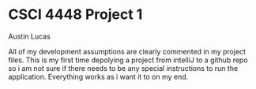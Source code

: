 # CSCI 4448 Project 1
Austin Lucas

All of my development assumptions are clearly commented in my project files. This is my first time depolying a project from intelliJ to a github repo so i am not sure if there needs to be any special instructions to run the application. Everything works as i want it to on my end.
